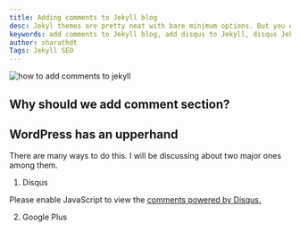 ```yaml
---
title: Adding comments to Jekyll blog
desc: Jekyl themes are pretty neat with bare minimum options. But you can always extend it by adding whatever you need. WordPress blogs have comments by default. What if we want it in our Jekyll blog as well? We have a cleaner and better option in Jekyll...
keywords: add comments to Jekyll blog, add disqus to Jekyll, disqus Jekyll
author: sharathdt
Tags: Jekyll SEO
---
```


<img alt="how to add comments to jekyll" title="jekyll comments" itemprop="thumbnailUrl" src="/">

## Why should we add comment section?

## WordPress has an upperhand

There are many ways to do this. I will be discussing about two major ones among them.

1. Disqus

<div id="disqus_thread"></div>
<script defer>
/**
* RECOMMENDED CONFIGURATION VARIABLES: EDIT AND UNCOMMENT THE SECTION BELOW TO INSERT DYNAMIC VALUES FROM YOUR PLATFORM OR CMS.
* LEARN WHY DEFINING THESE VARIABLES IS IMPORTANT: https://disqus.com/admin/universalcode/#configuration-variables
*/
/*
var disqus_config = function () {
this.page.url = PAGE_URL; // Replace PAGE_URL with your page's canonical URL variable
this.page.identifier = PAGE_IDENTIFIER; // Replace PAGE_IDENTIFIER with your page's unique identifier variable
};
*/
(function() { // DON'T EDIT BELOW THIS LINE
var d = document, s = d.createElement('script');

s.src = '//DISQUS-SHORTNAME.disqus.com/embed.js';

s.setAttribute('data-timestamp', +new Date());
(d.head || d.body).appendChild(s);
})();
</script>
<noscript>Please enable JavaScript to view the <a href="https://disqus.com/?ref_noscript" rel="nofollow">comments powered by Disqus.</a></noscript>

<script defer id="dsq-count-scr" src="//DISQUS-SHORTNAME.disqus.com/count.js" async></script>


2. Google Plus

<script src="https://apis.google.com/js/plusone.js">
</script>
<div class="g-comments"
  data-href="http://yourwebsite.com{{  page.url }}"
  data-width="642"
  data-first_party_property="BLOGGER"
  data-view_type="FILTERED_POSTMOD">
</div>